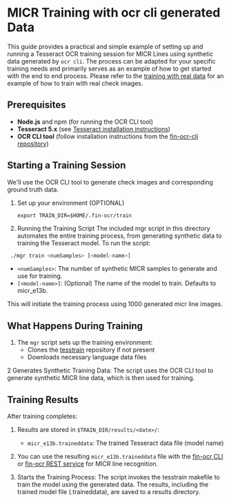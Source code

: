 # MICR Training with ocr cli generated Data

This guide provides a practical and simple example of setting up and running a Tesseract OCR training session for MICR Lines using synthetic data generated by `ocr cli`. The process can be adapted for your specific training needs and primarily serves as an example of how to get started with the end to end process. Please refer to the [training with real data](../real/README.md) for an example of how to train with real check images.


## Prerequisites

* **Node.js** and npm (for running the OCR CLI tool)
* **Tesseract 5.x** (see [Tesseract installation instructions](https://tesseract-ocr.github.io/tessdoc/Installation.html))
* **OCR CLI tool** (follow installation instructions from the [fin-ocr-cli repository](https://github.com/discoverfinancial/fin-ocr-cli))

## Starting a Training Session

We'll use the OCR CLI tool to generate check images and corresponding ground truth data.

1. Set up your environment (OPTIONAL)
   ```
   export TRAIN_DIR=$HOME/.fin-ocr/train 
   ```
2. Running the Training Script
The included mgr script in this directory automates the entire training process, from generating synthetic data to training the Tesseract model. To run the script:
```bash
 ./mgr train <numSamples> [<model-name>]
```
* `<numSamples>`: The number of synthetic MICR samples to generate and use for training.
* `[<model-name>]`: (Optional) The name of the model to train. Defaults to micr_e13b.

This will initiate the training process using 1000 generated micr line images.


## What Happens During Training

1. The `mgr` script sets up the training environment:
   - Clones the [tesstrain](https://github.com/tesseract-ocr/tesstrain) repository if not present
   - Downloads necessary language data files

2 Generates Synthetic Training Data: The script uses the OCR CLI tool to generate synthetic MICR line data, which is then used for training.

## Training Results

After training completes:

1. Results are stored in `$TRAIN_DIR/results/<date>/`:
   - `micr_e13b.traineddata`: The trained Tesseract data file (model name)

2. You can use the resulting `micr_e13b.traineddata` file with the [fin-ocr CLI](https://github.com/discoverfinancial/fin-ocr-cli) or [fin-ocr REST service](https://github.com/discoverfinancial/fin-ocr-rest) for MICR line recognition.

3. Starts the Training Process: The script invokes the tesstrain makefile to train the model using the generated data. The results, including the trained model file (.traineddata), are saved to a results directory.

